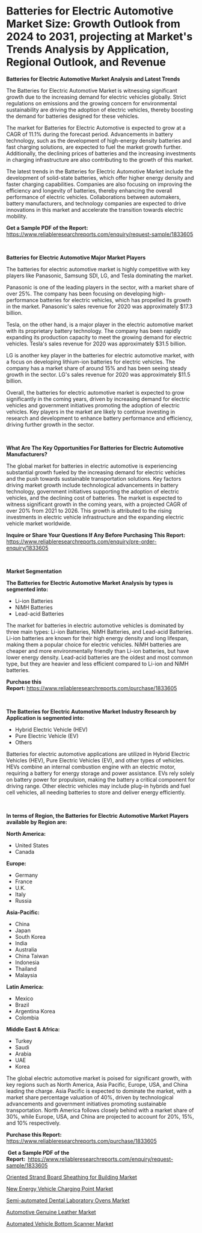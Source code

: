 <p><h1>Batteries for Electric Automotive Market Size: Growth Outlook from 2024 to 2031, projecting at Market's Trends Analysis by Application, Regional Outlook, and Revenue</h1></p><p><strong>Batteries for Electric Automotive Market Analysis and Latest Trends</strong></p>
<p><p>The Batteries for Electric Automotive Market is witnessing significant growth due to the increasing demand for electric vehicles globally. Strict regulations on emissions and the growing concern for environmental sustainability are driving the adoption of electric vehicles, thereby boosting the demand for batteries designed for these vehicles.</p><p>The market for Batteries for Electric Automotive is expected to grow at a CAGR of 11.1% during the forecast period. Advancements in battery technology, such as the development of high-energy density batteries and fast charging solutions, are expected to fuel the market growth further. Additionally, the declining prices of batteries and the increasing investments in charging infrastructure are also contributing to the growth of this market.</p><p>The latest trends in the Batteries for Electric Automotive Market include the development of solid-state batteries, which offer higher energy density and faster charging capabilities. Companies are also focusing on improving the efficiency and longevity of batteries, thereby enhancing the overall performance of electric vehicles. Collaborations between automakers, battery manufacturers, and technology companies are expected to drive innovations in this market and accelerate the transition towards electric mobility.</p></p>
<p><strong>Get a Sample PDF of the Report:&nbsp;</strong> <a href="https://www.reliableresearchreports.com/enquiry/request-sample/1833605">https://www.reliableresearchreports.com/enquiry/request-sample/1833605</a></p>
<p>&nbsp;</p>
<p><strong>Batteries for Electric Automotive Major Market Players</strong></p>
<p><p>The batteries for electric automotive market is highly competitive with key players like Panasonic, Samsung SDI, LG, and Tesla dominating the market. </p><p>Panasonic is one of the leading players in the sector, with a market share of over 25%. The company has been focusing on developing high-performance batteries for electric vehicles, which has propelled its growth in the market. Panasonic's sales revenue for 2020 was approximately $17.3 billion.</p><p>Tesla, on the other hand, is a major player in the electric automotive market with its proprietary battery technology. The company has been rapidly expanding its production capacity to meet the growing demand for electric vehicles. Tesla's sales revenue for 2020 was approximately $31.5 billion.</p><p>LG is another key player in the batteries for electric automotive market, with a focus on developing lithium-ion batteries for electric vehicles. The company has a market share of around 15% and has been seeing steady growth in the sector. LG's sales revenue for 2020 was approximately $11.5 billion.</p><p>Overall, the batteries for electric automotive market is expected to grow significantly in the coming years, driven by increasing demand for electric vehicles and government initiatives promoting the adoption of electric vehicles. Key players in the market are likely to continue investing in research and development to enhance battery performance and efficiency, driving further growth in the sector.</p></p>
<p>&nbsp;</p>
<p><strong>What Are The Key Opportunities For Batteries for Electric Automotive Manufacturers?</strong></p>
<p><p>The global market for batteries in electric automotive is experiencing substantial growth fueled by the increasing demand for electric vehicles and the push towards sustainable transportation solutions. Key factors driving market growth include technological advancements in battery technology, government initiatives supporting the adoption of electric vehicles, and the declining cost of batteries. The market is expected to witness significant growth in the coming years, with a projected CAGR of over 20% from 2021 to 2026. This growth is attributed to the rising investments in electric vehicle infrastructure and the expanding electric vehicle market worldwide.</p></p>
<p><strong>Inquire or Share Your Questions If Any Before Purchasing This Report:</strong> <a href="https://www.reliableresearchreports.com/enquiry/pre-order-enquiry/1833605">https://www.reliableresearchreports.com/enquiry/pre-order-enquiry/1833605</a></p>
<p>&nbsp;</p>
<p><strong>Market Segmentation</strong></p>
<p><strong>The Batteries for Electric Automotive Market Analysis by types is segmented into:</strong></p>
<p><ul><li>Li-ion Batteries</li><li>NiMH Batteries</li><li>Lead-acid Batteries</li></ul></p>
<p><p>The market for batteries in electric automotive vehicles is dominated by three main types: Li-ion Batteries, NiMH Batteries, and Lead-acid Batteries. Li-ion batteries are known for their high energy density and long lifespan, making them a popular choice for electric vehicles. NiMH batteries are cheaper and more environmentally friendly than Li-ion batteries, but have lower energy density. Lead-acid batteries are the oldest and most common type, but they are heavier and less efficient compared to Li-ion and NiMH batteries.</p></p>
<p><strong>Purchase this Report:&nbsp;</strong><a href="https://www.reliableresearchreports.com/purchase/1833605">https://www.reliableresearchreports.com/purchase/1833605</a></p>
<p>&nbsp;</p>
<p><strong>The Batteries for Electric Automotive Market Industry Research by Application is segmented into:</strong></p>
<p><ul><li>Hybrid Electric Vehicle (HEV)</li><li>Pure Electric Vehicle (EV)</li><li>Others</li></ul></p>
<p><p>Batteries for electric automotive applications are utilized in Hybrid Electric Vehicles (HEV), Pure Electric Vehicles (EV), and other types of vehicles. HEVs combine an internal combustion engine with an electric motor, requiring a battery for energy storage and power assistance. EVs rely solely on battery power for propulsion, making the battery a critical component for driving range. Other electric vehicles may include plug-in hybrids and fuel cell vehicles, all needing batteries to store and deliver energy efficiently.</p></p>
<p>&nbsp;</p>
<p><strong>In terms of Region, the Batteries for Electric Automotive Market Players available by Region are:</strong></p>
<p>
    <p> <strong> North America: </strong>
        <ul>
            <li>United States</li>
            <li>Canada</li>
        </ul>
        </p> 
    <p> <strong> Europe: </strong>
        <ul>
            <li>Germany</li>
            <li>France</li>
            <li>U.K.</li>
            <li>Italy</li>
            <li>Russia</li>
        </ul>
        </p> 
    <p> <strong> Asia-Pacific: </strong>
        <ul>
            <li>China</li>
            <li>Japan</li>
            <li>South Korea</li>
            <li>India</li>
            <li>Australia</li>
            <li>China Taiwan</li>
            <li>Indonesia</li>
            <li>Thailand</li>
            <li>Malaysia</li>
        </ul>
        </p> 
    <p> <strong> Latin America: </strong>
        <ul>
            <li>Mexico</li>
            <li>Brazil</li>
            <li>Argentina Korea</li>
            <li>Colombia</li>
        </ul>
        </p> 
    <p> <strong> Middle East & Africa: </strong>
        <ul>
            <li>Turkey</li>
            <li>Saudi</li>
            <li>Arabia</li>
            <li>UAE</li>
            <li>Korea</li>
        </ul>
    </p>
    </p>
<p><p>The global electric automotive market is poised for significant growth, with key regions such as North America, Asia Pacific, Europe, USA, and China leading the charge. Asia Pacific is expected to dominate the market, with a market share percentage valuation of 40%, driven by technological advancements and government initiatives promoting sustainable transportation. North America follows closely behind with a market share of 30%, while Europe, USA, and China are projected to account for 20%, 15%, and 10% respectively.</p></p>
<p><strong>Purchase this Report: </strong><a href="https://www.reliableresearchreports.com/purchase/1833605">https://www.reliableresearchreports.com/purchase/1833605</a></p>
<p>&nbsp;<strong>Get a Sample PDF of the Report:&nbsp;&nbsp;</strong><a href="https://www.reliableresearchreports.com/enquiry/request-sample/1833605">https://www.reliableresearchreports.com/enquiry/request-sample/1833605</a></p>
<p><strong></strong></p>
<p><p><a href="https://github.com/vimar16th/Market-Research-Report-List-3/blob/main/oriented-strand-board-sheathing-for-building-market.md">Oriented Strand Board Sheathing for Building Market</a></p><p><a href="https://github.com/lataunyatinikmelvin59ilbd0dv/Market-Research-Report-List-1/blob/main/new-energy-vehicle-charging-point-market.md">New Energy Vehicle Charging Point Market</a></p><p><a href="https://medium.com/@beverlychen69/semi-automated-dental-laboratory-ovens-market-analysis-and-sze-forecasted-for-period-from-2024-to-a68f411c939a">Semi-automated Dental Laboratory Ovens Market</a></p><p><a href="https://medium.com/@michellebutler19/automotive-genuine-leather-nbsp-market-focuses-on-market-share-size-and-projected-forecast-till-2b5ef3165e99">Automotive Genuine Leather Market</a></p><p><a href="https://github.com/JameTravis/Market-Research-Report-List-3/blob/main/automated-vehicle-bottom-scanner-market.md">Automated Vehicle Bottom Scanner Market</a></p></p>